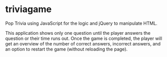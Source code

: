 # triviagame

Pop Trivia using JavaScript for the logic and jQuery to manipulate HTML. 

This application shows only one question until the player answers the question or their time runs out. Once the game is completed, the player will get an overview of the number of correct answers, incorrect answers, and an option to restart the game (without reloading the page).
